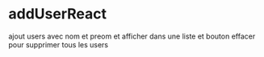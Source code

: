 # addUserReact
ajout users avec nom et preom et afficher dans une liste et bouton effacer pour supprimer tous les users
